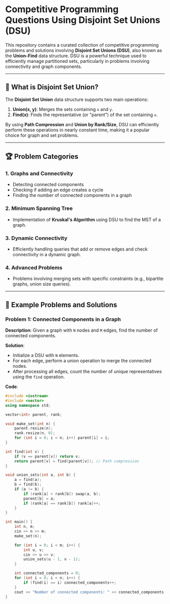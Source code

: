 # Competitive Programming Questions Using Disjoint Set Unions (DSU)

This repository contains a curated collection of competitive programming problems and solutions involving **Disjoint Set Unions (DSU)**, also known as the **Union-Find** data structure. DSU is a powerful technique used to efficiently manage partitioned sets, particularly in problems involving connectivity and graph components.

---

## 📖 What is Disjoint Set Union?

The **Disjoint Set Union** data structure supports two main operations:
1. **Union(x, y)**: Merges the sets containing `x` and `y`.
2. **Find(x)**: Finds the representative (or "parent") of the set containing `x`.

By using **Path Compression** and **Union by Rank/Size**, DSU can efficiently perform these operations in nearly constant time, making it a popular choice for graph and set problems.

---

## 🏆 Problem Categories

### 1. **Graphs and Connectivity**
- Detecting connected components
- Checking if adding an edge creates a cycle
- Finding the number of connected components in a graph

### 2. **Minimum Spanning Tree**
- Implementation of **Kruskal's Algorithm** using DSU to find the MST of a graph.

### 3. **Dynamic Connectivity**
- Efficiently handling queries that add or remove edges and check connectivity in a dynamic graph.

### 4. **Advanced Problems**
- Problems involving merging sets with specific constraints (e.g., bipartite graphs, union size queries).

---

## 📘 Example Problems and Solutions

### Problem 1: Connected Components in a Graph
**Description**: Given a graph with `N` nodes and `M` edges, find the number of connected components.

**Solution**:
- Initialize a DSU with `N` elements.
- For each edge, perform a union operation to merge the connected nodes.
- After processing all edges, count the number of unique representatives using the `find` operation.

**Code**:
```cpp
#include <iostream>
#include <vector>
using namespace std;

vector<int> parent, rank;

void make_set(int n) {
    parent.resize(n);
    rank.resize(n, 0);
    for (int i = 0; i < n; i++) parent[i] = i;
}

int find(int v) {
    if (v == parent[v]) return v;
    return parent[v] = find(parent[v]); // Path compression
}

void union_sets(int a, int b) {
    a = find(a);
    b = find(b);
    if (a != b) {
        if (rank[a] < rank[b]) swap(a, b);
        parent[b] = a;
        if (rank[a] == rank[b]) rank[a]++;
    }
}

int main() {
    int n, m;
    cin >> n >> m;
    make_set(n);

    for (int i = 0; i < m; i++) {
        int u, v;
        cin >> u >> v;
        union_sets(u - 1, v - 1);
    }

    int connected_components = 0;
    for (int i = 0; i < n; i++) {
        if (find(i) == i) connected_components++;
    }
    cout << "Number of connected components: " << connected_components << endl;
}
